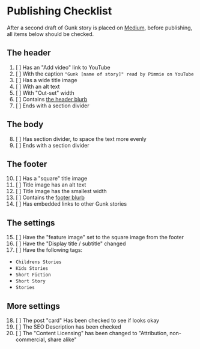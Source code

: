 # Publishing Checklist

After a second draft of Gunk story is placed on [Medium](https://medium.com/peachey-schoorl), before publishing, all items below should be checked.

## The header

1. [ ] Has an "Add video" link to YouTube
  2. [ ] With the caption `"Gunk [name of story]" read by Pimmie on YouTube`
3. [ ] Has a wide title image
  4. [ ] With an alt text
  5. [ ] With "Out-set" width
6. [ ] Contains [the header blurb](./blurbs/header.md)
7. [ ] Ends with a section divider

## The body

8. [ ] Has section divider, to space the text more evenly
9. [ ] Ends with a section divider

## The footer

10. [ ] Has a "square" title image
11. [ ] Title image has an alt text
12. [ ] Title image has the smallest width
13. [ ] Contains the [footer blurb](./blurbs/footer.md)
14. [ ] Has embedded links to other Gunk stories

## The settings

15. [ ] Have the "feature image" set to the square image from the footer
16. [ ] Have the "Display title / subtitle" changed
17. [ ] Have the following tags: 
  - `Childrens Stories`
  - `Kids Stories`
  - `Short Fiction`
  - `Short Story`
  - `Stories`

## More settings

18. [ ] The post "card" Has been checked to see if looks okay
19. [ ] The SEO Description has been checked
20. [ ] The "Content Licensing" has been changed to "Attribution, non-commercial, share alike"
